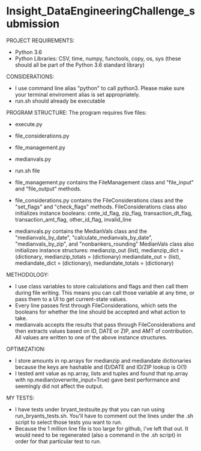 # Insight_DataEngineeringChallenge_submission

PROJECT REQUIREMENTS:
- Python 3.6
- Python Libraries: CSV, time, numpy, functools, copy, os, sys (these should all be part of the Python 3.6 standard library)

CONSIDERATIONS:
- I use command line alias "python" to call python3.  Please make sure your terminal enviroment alias is set appropriately.
- run.sh should already be executable

PROGRAM STRUCTURE:
The program requires five files:
- execute.py
- file_considerations.py
- file_management.py
- medianvals.py
- run.sh file

- file_management.py contains the FileManagement class and "file_input" and "file_output" methods.  
- file_considerations.py contains the FileConsiderations class and the "set_flags" and "check_flags" methods.
    FileConsiderations class also initializes instance booleans: 
    cmte_id_flag, zip_flag, transaction_dt_flag, transaction_amt_flag, other_id_flag, invalid_line
- medianvals.py contains the MedianVals class and the "medianvals_by_date", "calculate_medianvals_by_date", 
    "medianvals_by_zip", and "nonbankers_rounding"
    MedianVals class also initializes instance structures:
    medianzip_out (list), medianzip_dict = (dictionary, medianzip_totals = (dictionary)
    mediandate_out = (list), mediandate_dict = (dictionary), mediandate_totals = (dictionary)
  
METHODOLOGY:
- I use class variables to store calculations and flags and then call them during file writing.  This means you can call those variable at any time, or pass them to a UI to get current-state values.
- Every line passes first through FileConsiderations, which sets the booleans for whether the line should be accepted and what action to take.
- medianvals accepts the results that pass through FileConsiderations and then extracts values based on ID, DATE or ZIP, and AMT of contribution.  All values are written to one of the above instance structures.

OPTIMIZATION:
- I store amounts in np.arrays for medianzip and mediandate dictionaries because the keys are hashable and ID/DATE and ID/ZIP lookup is O(1)
- I tested amt value as np.array, lists and tuples and found that np.array with np.median(overwrite_input=True) gave best performance and seemingly did not affect the output.

MY TESTS:
- I have tests under bryant_testsuite.py that you can run using run_bryants_tests.sh.  You'll have to comment out the lines under the .sh script to select those tests you want to run.
- Because the 1 million line file is too large for github, i've left that out.  It would need to be regenerated (also a command in the .sh script) in order for that particular test to run.
